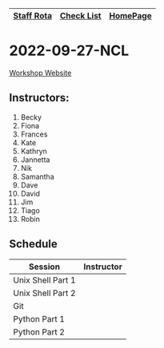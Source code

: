 |[Staff Rota](rota.md)|[Check List](checklist.md)|[HomePage](http://carpentries.ncldata.dev)|
|-|-|-|

# 2022-09-27-NCL

[Workshop Website](https://github.com/NclRSE-Training/2021-10-25-NCL)

## Instructors:

1. Becky
1. Fiona
1. Frances
1. Kate
1. Kathryn
1. Jannetta
1. Nik
1. Samantha
1. Dave
1. David
1. Jim
1. Tiago
1. Robin

## Schedule
|Session|Instructor|
|-|-|
|Unix Shell Part 1|<Instructor>|
|Unix Shell Part 2|<Instructor>|
|Git|<Instructor>|
|Python Part 1|<Instructor>|
|Python Part 2|<Instructor>|
